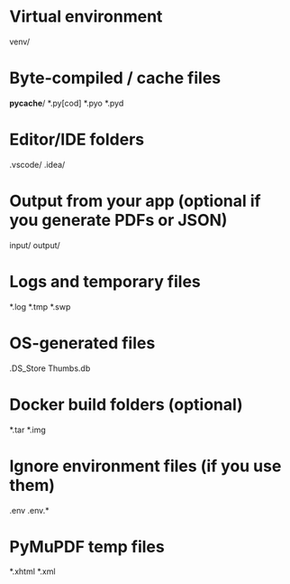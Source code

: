 # Virtual environment
venv/

# Byte-compiled / cache files
__pycache__/
*.py[cod]
*.pyo
*.pyd

# Editor/IDE folders
.vscode/
.idea/

# Output from your app (optional if you generate PDFs or JSON)
input/
output/

# Logs and temporary files
*.log
*.tmp
*.swp

# OS-generated files
.DS_Store
Thumbs.db

# Docker build folders (optional)
*.tar
*.img

# Ignore environment files (if you use them)
.env
.env.*

# PyMuPDF temp files
*.xhtml
*.xml
